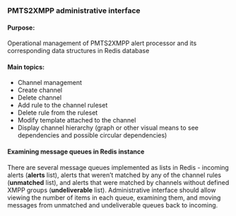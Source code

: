 ### PMTS2XMPP administrative interface
#### Purpose:
Operational management of PMTS2XMPP alert processor and its corresponding data structures in Redis database

#### Main topics:
 - Channel management
 - Create channel
 - Delete channel
 - Add rule to the channel ruleset
 - Delete rule from the ruleset
 - Modify template attached to the channel
 - Display channel hierarchy (graph or other visual means to see dependencies and possible circular dependencies)

#### Examining message queues in Redis instance
There are several message queues implemented as lists in Redis - incoming alerts (**alerts** list), alerts that weren’t matched by any of the channel rules (**unmatched** list), and alerts that were matched by channels without defined XMPP groups (**undeliverable** list). Administrative interface should allow viewing the number of items in each queue,  examining them, and moving messages from unmatched and undeliverable queues back to incoming.

